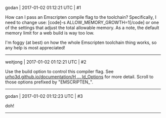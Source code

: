 godan | 2017-01-02 01:12:21 UTC | #1

How can I pass an Emscripten compile flag to the toolchain? Specifically, I need to change use:
[code]-s ALLOW_MEMORY_GROWTH=1[/code]
or one of the settings that adjust the total allowable memory. As a note, the default memory limit for a web build is way too low.

I'm foggy (at best) on how the whole Emscripten toolchain thing works, so any help is most appreciated!

-------------------------

weitjong | 2017-01-02 01:12:21 UTC | #2

Use the build option to control this compiler flag. See [urho3d.github.io/documentation/H ... ld_Options](http://urho3d.github.io/documentation/HEAD/_building.html#Build_Options) for more detail. Scroll to those options prefixed by "EMSCRIPTEN_".

-------------------------

godan | 2017-01-02 01:12:23 UTC | #3

doh!

-------------------------

